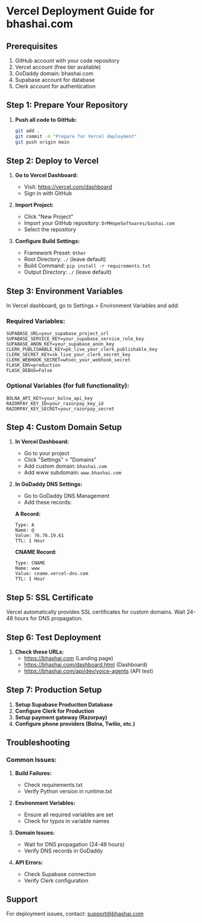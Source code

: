 # Vercel Deployment Guide for bhashai.com

## Prerequisites
1. GitHub account with your code repository
2. Vercel account (free tier available)
3. GoDaddy domain: bhashai.com
4. Supabase account for database
5. Clerk account for authentication

## Step 1: Prepare Your Repository

1. **Push all code to GitHub:**
   ```bash
   git add .
   git commit -m "Prepare for Vercel deployment"
   git push origin main
   ```

## Step 2: Deploy to Vercel

1. **Go to Vercel Dashboard:**
   - Visit: https://vercel.com/dashboard
   - Sign in with GitHub

2. **Import Project:**
   - Click "New Project"
   - Import your GitHub repository: `DrMHopeSoftwares/bashai.com`
   - Select the repository

3. **Configure Build Settings:**
   - Framework Preset: `Other`
   - Root Directory: `./` (leave default)
   - Build Command: `pip install -r requirements.txt`
   - Output Directory: `./` (leave default)

## Step 3: Environment Variables

In Vercel dashboard, go to Settings > Environment Variables and add:

### Required Variables:
```
SUPABASE_URL=your_supabase_project_url
SUPABASE_SERVICE_KEY=your_supabase_service_role_key
SUPABASE_ANON_KEY=your_supabase_anon_key
CLERK_PUBLISHABLE_KEY=pk_live_your_clerk_publishable_key
CLERK_SECRET_KEY=sk_live_your_clerk_secret_key
CLERK_WEBHOOK_SECRET=whsec_your_webhook_secret
FLASK_ENV=production
FLASK_DEBUG=False
```

### Optional Variables (for full functionality):
```
BOLNA_API_KEY=your_bolna_api_key
RAZORPAY_KEY_ID=your_razorpay_key_id
RAZORPAY_KEY_SECRET=your_razorpay_secret
```

## Step 4: Custom Domain Setup

1. **In Vercel Dashboard:**
   - Go to your project
   - Click "Settings" > "Domains"
   - Add custom domain: `bhashai.com`
   - Add www subdomain: `www.bhashai.com`

2. **In GoDaddy DNS Settings:**
   - Go to GoDaddy DNS Management
   - Add these records:

   **A Record:**
   ```
   Type: A
   Name: @
   Value: 76.76.19.61
   TTL: 1 Hour
   ```

   **CNAME Record:**
   ```
   Type: CNAME
   Name: www
   Value: cname.vercel-dns.com
   TTL: 1 Hour
   ```

## Step 5: SSL Certificate

Vercel automatically provides SSL certificates for custom domains.
Wait 24-48 hours for DNS propagation.

## Step 6: Test Deployment

1. **Check these URLs:**
   - https://bhashai.com (Landing page)
   - https://bhashai.com/dashboard.html (Dashboard)
   - https://bhashai.com/api/dev/voice-agents (API test)

## Step 7: Production Setup

1. **Setup Supabase Production Database**
2. **Configure Clerk for Production**
3. **Setup payment gateway (Razorpay)**
4. **Configure phone providers (Bolna, Twilio, etc.)**

## Troubleshooting

### Common Issues:

1. **Build Failures:**
   - Check requirements.txt
   - Verify Python version in runtime.txt

2. **Environment Variables:**
   - Ensure all required variables are set
   - Check for typos in variable names

3. **Domain Issues:**
   - Wait for DNS propagation (24-48 hours)
   - Verify DNS records in GoDaddy

4. **API Errors:**
   - Check Supabase connection
   - Verify Clerk configuration

## Support

For deployment issues, contact: support@bhashai.com
